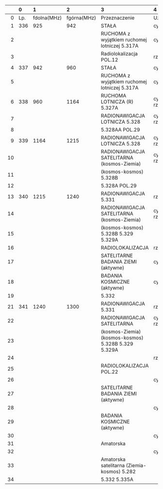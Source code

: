|    | 0   | 1           | 2           | 3                                                   | 4               |
|---:|:----|:------------|:------------|:----------------------------------------------------|:----------------|
|  0 | Lp. | fdolna(MHz) | fgórna(MHz) | Przeznaczenie                                       | Użytkowanie     |
|  1 | 336 | 925         | 942         | STAŁA                                               | cywilne         |
|  2 |     |             |             | RUCHOMA z wyjątkiem ruchomej lotniczej 5.317A       | cywilne         |
|  3 |     |             |             | Radiolokalizacja POL.12                             | rządowe         |
|  4 | 337 | 942         | 960         | STAŁA                                               | cywilne         |
|  5 |     |             |             | RUCHOMA z wyjątkiem ruchomej lotniczej 5.317A       | cywilne         |
|  6 | 338 | 960         | 1164        | RUCHOMA LOTNICZA (R) 5.327A                         | cywilno-rządowe |
|  7 |     |             |             | RADIONAWIGACJA LOTNICZA 5.328                       | cywilno-rządowe |
|  8 |     |             |             | 5.328AA POL.29                                      |                 |
|  9 | 339 | 1164        | 1215        | RADIONAWIGACJA LOTNICZA 5.328                       | cywilno-rządowe |
| 10 |     |             |             | RADIONAWIGACJA SATELITARNA (kosmos-Ziemia)          | cywilno-rządowe |
| 11 |     |             |             | (kosmos-kosmos) 5.328B                              |                 |
| 12 |     |             |             | 5.328A POL.29                                       |                 |
| 13 | 340 | 1215        | 1240        | RADIONAWIGACJA 5.331                                | rządowe         |
| 14 |     |             |             | RADIONAWIGACJA SATELITARNA (kosmos-Ziemia)          | cywilno-rządowe |
| 15 |     |             |             | (kosmos-kosmos) 5.328B 5.329 5.329A                 |                 |
| 16 |     |             |             | RADIOLOKALIZACJA                                    | rządowe         |
| 17 |     |             |             | SATELITARNE BADANIA ZIEMI (aktywne)                 | cywilne         |
| 18 |     |             |             | BADANIA KOSMICZNE (aktywne)                         | cywilne         |
| 19 |     |             |             | 5.332                                               |                 |
| 21 | 341 | 1240        | 1300        | RADIONAWIGACJA 5.331                                | rządowe         |
| 22 |     |             |             | RADIONAWIGACJA SATELITARNA                          | cywilno-rządowe |
| 23 |     |             |             | (kosmos-Ziemia) (kosmos-kosmos) 5.328B 5.329 5.329A |                 |
| 24 |     |             |             |                                                     | rządowe         |
| 25 |     |             |             | RADIOLOKALIZACJA POL.22                             |                 |
| 26 |     |             |             |                                                     | cywilne         |
| 27 |     |             |             | SATELITARNE BADANIA ZIEMI (aktywne)                 |                 |
| 28 |     |             |             |                                                     | cywilne         |
| 29 |     |             |             | BADANIA KOSMICZNE (aktywne)                         |                 |
| 30 |     |             |             |                                                     | cywilne         |
| 31 |     |             |             | Amatorska                                           |                 |
| 32 |     |             |             |                                                     | cywilne         |
| 33 |     |             |             | Amatorska satelitarna (Ziemia-kosmos) 5.282         |                 |
| 34 |     |             |             | 5.332 5.335A                                        |                 |